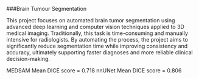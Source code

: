 ###Brain Tumour Segmentation

This project focuses on automated brain tumor segmentation using advanced deep learning and computer vision techniques applied to 3D medical imaging. Traditionally, this task is time-consuming and manually intensive for radiologists. By automating the process, the project aims to significantly reduce segmentation time while improving consistency and accuracy, ultimately supporting faster diagnoses and more reliable clinical decision-making.


MEDSAM Mean DICE score = 0.718
nnUNet Mean DICE score = 0.806
